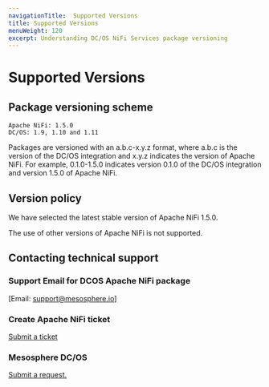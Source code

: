 ```yaml
---
navigationTitle:  Supported Versions
title: Supported Versions
menuWeight: 120
excerpt: Understanding DC/OS NiFi Services package versioning
---
```


# Supported Versions

## Package versioning scheme
    Apache NiFi: 1.5.0
    DC/OS: 1.9, 1.10 and 1.11

Packages are versioned with an a.b.c-x.y.z format, where a.b.c is the version of the DC/OS integration and x.y.z indicates the version of Apache NiFi. For example, 0.1.0-1.5.0 indicates version 0.1.0 of the DC/OS integration and version 1.5.0 of Apache NiFi.

## Version policy

We have selected the latest stable version of Apache NiFi 1.5.0.

The use of other versions of Apache NiFi is not supported.

## Contacting technical support

### Support Email for DCOS Apache NiFi package

[Email: support@mesosphere.io]

### Create Apache NiFi ticket

[Submit a ticket](https://issues.apache.org/jira/secure/CreateIssue!default.jspa)

### Mesosphere DC/OS

[Submit a request.](https://support.mesosphere.com/hc/en-us/requests/new)
